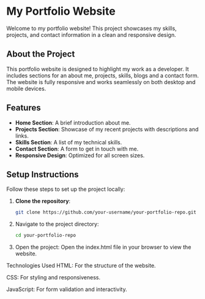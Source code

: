 # My Portfolio Website

Welcome to my portfolio website! This project showcases my skills, projects, and contact information in a clean and responsive design.

## About the Project
This portfolio website is designed to highlight my work as a developer. It includes sections for an about me, projects, skills, blogs and a contact form. The website is fully responsive and works seamlessly on both desktop and mobile devices.

## Features
- **Home Section**: A brief introduction about me.
- **Projects Section**: Showcase of my recent projects with descriptions and links.
- **Skills Section**: A list of my technical skills.
- **Contact Section**: A form to get in touch with me.
- **Responsive Design**: Optimized for all screen sizes.

## Setup Instructions
Follow these steps to set up the project locally:

1. **Clone the repository**:
   ```bash
   git clone https://github.com/your-username/your-portfolio-repo.git
2. Navigate to the project directory:
   ```bash
   cd your-portfolio-repo
4. Open the project:
   Open the index.html file in your browser to view the website.

Technologies Used
HTML: For the structure of the website.

CSS: For styling and responsiveness.

JavaScript: For form validation and interactivity.
